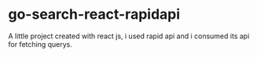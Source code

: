 # go-search-react-rapidapi
A little project created with react js, i used rapid api and i consumed its api for fetching querys. 
